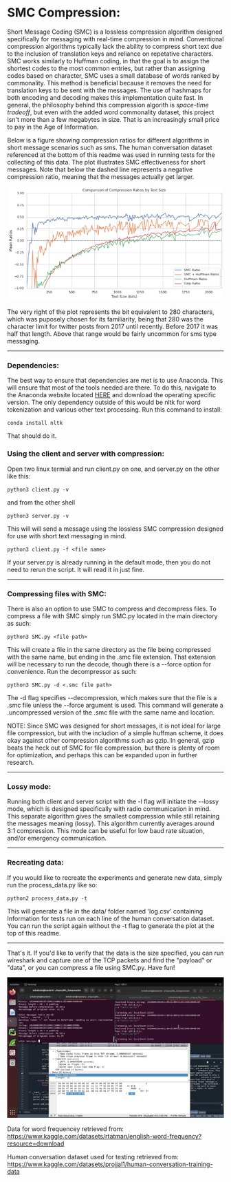 # SMC Compression:

Short Message Coding (SMC) is a lossless compression algorithm designed 
specifically for messaging with real-time compression in mind. Conventional compression 
algorithms typically lack the ability to compress short text due to the inclusion
of translation keys and reliance on repetative characters.
SMC works similarly to Huffman coding, in that the goal is to assign the 
shortest codes to the most common entries, but rather than assigning codes based 
on character, SMC uses a small database of words ranked by commonality. This 
method is beneficial because it removes the need for translation keys to be sent
with the messages. The use of hashmaps for both encoding and decoding makes this
implementation quite fast. In general, the philosophy behind this compression 
algorith is *space-time tradeoff*, but even with the added word commonality 
dataset, this project isn't more than a few megabytes in size. That is an 
increasingly small price to pay in the Age of Information. 

Below is a figure showing compression ratios for different algorithms in short message 
scenarios such as sms. The human conversation dataset referenced
at the bottom of this readme was used in running tests for the collecting of this
data. The plot illustrates SMC effectiveness for short messages. Note that below 
the dashed line represents a negative compression ratio, meaning that the messages
actually get larger.

![Compression Comparison](figures/Compression_Comparison.png)

The very right of the plot represents the bit equivalent to 280 characters, which
was puposely chosen for its familiarity, being that 280 was the character limit 
for twitter posts from 2017 until recently. Before 2017 it was half that length.
Above that range would be fairly uncommon for sms type messaging. 

---
### Dependencies:

The best way to ensure that dependencies are met is to use Anaconda. This will 
ensure that most of the tools needed are there. To do this, navigate to the 
Anaconda website located [HERE](https://www.anaconda.com/download "HERE") 
and download the operating specific version. The only dependency outside of this
would be nltk for word tokenization and various other text processing. Run this 
command to install:

```
conda install nltk
```

That should do it.

### Using the client and server with compression:

Open two linux termial and run client.py on one, and server.py on the other like this:

```
python3 client.py -v
```

and from the other shell

```
python3 server.py -v
```

This will will send a message using the lossless SMC compression designed for 
use with short text messaging in mind. 

```
python3 client.py -f <file name>
``` 
If your server.py is already running in the default mode, then you do not need to 
rerun the script. It will read it in just fine. 

---
### Compressing files with SMC:

There is also an option to use SMC to compress and decompress files.
To compress a file with SMC simply run SMC.py located in the main directory as such:

```
python3 SMC.py <file path>
```

This will create a file in the same directory as the file being compressed with 
the same name, but ending in the .smc file extension. That extension will be 
necessary to run the decode, though there is a --force option for convenience.
Run the decompressor as such:

```
python3 SMC.py -d <.smc file path>
``` 

The -d flag specifies --decompression, which makes sure that the file is a .smc 
file unless the --force argument is used. This command will generate a .uncompressed
version of the .smc file with the same name and location.

NOTE: Since SMC was designed for short messages, it is not ideal for large file
compression, but with the includion of a simple huffman scheme, it does okay against
other compression algorithms such as gzip. In general, gzip beats the heck out of
SMC for file compression, but there is plenty of room for optimization, and perhaps 
this can be expanded upon in further research.  

---
### Lossy mode:

Running both client and server script with the -l flag will initiate the 
--lossy mode, which is designed specifically with radio communication in mind. 
This separate algorithm gives the smallest compression while still retaining
the messages meaning (lossy). This algorithm currently averages around 3:1 
compression. This mode can be useful for low baud rate situation, and/or 
emergency communication. 

---
### Recreating data:

If you would like to recreate the experiments and generate new data, simply run
the process_data.py like so:

```
python2 process_data.py -t
```

This will generate a file in the data/ folder named 'log.csv' containing Information
for tests run on each line of the human conversation dataset. You can run the script
again without the -t flag to generate the plot at the top of this readme.

---

That's it. If you'd like to verify that the data is the size specified, you can 
run wireshark and capture one of the TCP packets and find the "payload" or "data", 
or you can compress a file using SMC.py. 
Have fun!

![wireshark](figures/wireshark_payload.png)

Data for word frequencey retrieved from:
https://www.kaggle.com/datasets/rtatman/english-word-frequency?resource=download

Human conversation dataset used for testing retrieved from:
https://www.kaggle.com/datasets/projjal1/human-conversation-training-data



